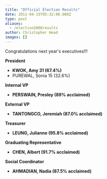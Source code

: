 ```yaml
---
title: "Official Election Results"
date: 2011-04-15T05:32:00.000Z
type: post
aliases:
  - /election2008results
author: Christopher Head
images: []
---
```


<div class="field field-name-body field-type-text-with-summary field-label-hidden"><div class="field-items"><div class="field-item even"><p>Congratulations next year&apos;s executives!!!</p>
<p><strong>President</strong></p>
<ul>
<li><strong>KWOK, Amy 31 (67.4%)</strong>
</li><li>PUREWAL, Sonia 15 (32.6%)
</li></ul>
<p><strong>Internal VP</strong></p>
<ul>
<li><strong>PERSWAIN, Presley (89% acclaimed)</strong>
</li></ul>
<p><strong>External VP</strong></p>
<ul>
<li><strong>TANTONGCO, Jeremiah (87.0% acclaimed)</strong>
</li></ul>
<p><strong>Treasurer</strong></p>
<ul>
<li><strong>LEUNG, Julianne (95.8% acclaimed)</strong>
</li></ul>
<p><strong>Graduating Representative</strong></p>
<ul>
<li><strong>CHEN, Albert (91.7% acclaimed)</strong>
</li></ul>
<p><strong>Social Coordinator</strong></p>
<ul>
<li><strong>AHMADIAN, Nadia (87.5% acclaimed)</strong>
</li></ul>
</div></div></div>    <footer>
          </footer>
